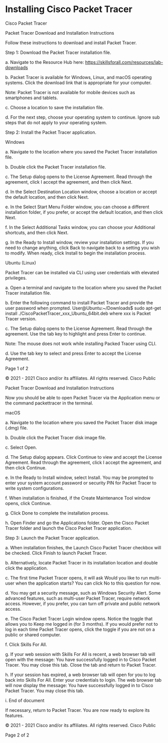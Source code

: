 # Installing Cisco Packet Tracer
Cisco Packet Tracer 

Packet Tracer Download and Installation Instructions 
  
Follow these instructions to download and install Packet Tracer.

Step 1: Download the Packet Tracer installation file.

a. Navigate to the Resource Hub here: https://skillsforall.com/resources/lab-downloads 

b. Packet Tracer is available for Windows, Linux, and macOS operating systems. Click the download link 
that is appropriate for your computer.

Note: Packet Tracer is not available for mobile devices such as smartphones and tablets.

c. Choose a location to save the installation file.

d. For the next step, choose your operating system to continue. Ignore sub steps that do not apply to your 
operating system. 

Step 2: Install the Packet Tracer application. 

Windows 

a. Navigate to the location where you saved the Packet Tracer installation file. 

b. Double click the Packet Tracer installation file. 

c. The Setup dialog opens to the License Agreement. Read through the agreement, click I accept the 
agreement, and then click Next. 

d. In the Select Destination Location window, choose a location or accept the default location, and then 
click Next. 

e. In the Select Start Menu Folder window, you can choose a different installation folder, if you prefer, or 
accept the default location, and then click Next.  

f. 
In the Select Additional Tasks window, you can choose your Additional shortcuts, and then click Next. 

g. In the Ready to Install window, review your installation settings. If you need to change anything, click 
Back to navigate back to a setting you wish to modify. When ready, click Install to begin the installation 
process. 

Ubuntu (Linux) 

Packet Tracer can be installed via CLI using user credentials with elevated privileges. 

a. Open a terminal and navigate to the location where you saved the Packet Tracer installation file. 

b. Enter the following command to install Packet Tracer and provide the user password when prompted. 
User@Ubuntu:~/Downloads$ sudo apt-get install ./CiscoPacketTracer_xxx_Ubuntu_64bit.deb 
where xxx is Packet Tracer version. 

c. The Setup dialog opens to the License Agreement. Read through the agreement. Use the tab key to 
highlight <OK> and press Enter to continue. 

Note: The mouse does not work while installing Packed Tracer using CLI. 

d. Use the tab key to select <Yes> and press Enter to accept the License Agreement.

Page 1 of 2 

© 2021 - 2021 Cisco and/or its affiliates. All rights reserved. Cisco Public 

Packet Tracer Download and Installation Instructions 

Now you should be able to open Packet Tracer via the Application menu or the command packettracer in the 
terminal. 

macOS 

a. Navigate to the location where you saved the Packet Tracer disk image (.dmg) file. 

b. Double click the Packet Tracer disk image file. 

c. Select Open. 

d. The Setup dialog appears. Click Continue to view and accept the License Agreement. Read through 
the agreement, click I accept the agreement, and then click Continue. 

e. In the Ready to Install window, select Install. You may be prompted to enter your system account 
password or security PIN for Packet Tracer to write system configurations. 

f. 
When installation is finished, if the Create Maintenance Tool window opens, click Continue.  

g. Click Done to complete the installation process. 

h. Open Finder and go the Applications folder. Open the Cisco Packet Tracer folder and launch the Cisco 
Packet Tracer application. 

Step 3: Launch the Packet Tracer application. 

a. When installation finishes, the Launch Cisco Packet Tracer checkbox will be checked. Click Finish to 
launch Packet Tracer. 

b. Alternatively, locate Packet Tracer in its installation location and double click the application. 

c. The first time Packet Tracer opens, it will ask Would you like to run multi-user when the application 
starts? You can click No to this question for now. 

d. You may get a security message, such as Windows Security Alert. Some advanced features, such as 
multi-user Packet Tracer, require network access. However, if you prefer, you can turn off private and 
public network access.  

e. The Cisco Packet Tracer Login window opens. Notice the toggle that allows you to Keep me logged in 
(for 3 months). If you would prefer not to log in each time Packet Tracer opens, click the toggle if you are 
not on a public or shared computer. 

f. 
Click Skills For All.  

g. If your web session with Skills For All is recent, a web browser tab will open with the message: You have 
successfully logged in to Cisco Packet Tracer. You may close this tab. Close the tab and return to 
Packet Tracer. 

h. If your session has expired, a web browser tab will open for you to log back into Skills For All. Enter your 
credentials to login. The web browser tab will now display the message: You have successfully logged 
in to Cisco Packet Tracer. You may close this tab.

i. 
End of document 

If necessary, return to Packet Tracer. You are now ready to explore its features. 

© 2021 - 2021 Cisco and/or its affiliates. All rights reserved. Cisco Public 

Page 2 of 2
